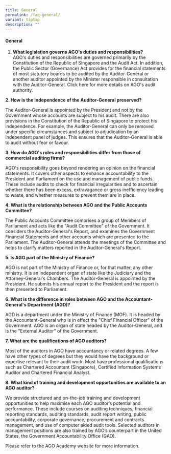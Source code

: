 ```yaml
---
title: General
permalink: /faq-general/
variant: tiptap
description: ""
---
```

<h4><strong>General</strong></h4><ol data-tight="true" class="tight"><li><p><strong>What legislation governs AGO's duties and responsibilities?</strong><br>AGO's duties and responsibilities are governed primarily by the Constitution of the Republic of Singapore and the Audit Act. In addition, the Public Sector (Governance) Act provides for the financial statements of most statutory boards to be audited by the Auditor-General or another auditor appointed by the Minister responsible in consultation with the Auditor-General. Click here for more details on AGO's audit authority.</p></li></ol><p><strong>2. How is the independence of the Auditor-General preserved?</strong></p><p>The Auditor-General is appointed by the President and not by the Government whose accounts are subject to his audit. There are also provisions in the Constitution of the Republic of Singapore to protect his independence. For example, the Auditor-General can only be removed under specific circumstances and subject to adjudication by an independent panel of judges. This ensures that the Auditor-General is able to audit without fear or favour.</p><p></p><p><strong>3. How do AGO's roles and responsibilities differ from those of commercial auditing firms?</strong></p><p>AGO's responsibility goes beyond rendering an opinion on the financial statements. It covers other aspects to enhance accountability to the President and Parliament on the use and management of public funds. These include audits to check for financial irregularities and to ascertain whether there has been excess, extravagance or gross inefficiency leading to waste, and whether measures to prevent them are in place.</p><p></p><p><strong>4. What is the relationship between AGO and the Public Accounts Committee?</strong></p><p>The Public Accounts Committee comprises a group of Members of Parliament and acts like the "Audit Committee" of the Government. It considers the Auditor-General's Report, and examines the Government Financial Statements and other accounts which are presented to the Parliament. The Auditor-General attends the meetings of the Committee and helps to clarify matters reported in the Auditor-General's Report.</p><p></p><p><strong>5. Is AGO part of the Ministry of Finance?</strong></p><p>AGO is not part of the Ministry of Finance or, for that matter, any other ministry. It is an independent organ of state like the Judiciary and the Attorney-General's Chambers. The Auditor-General is appointed by the President. He submits his annual report to the President and the report is then presented to Parliament.</p><p></p><p><strong>6. What is the difference in roles between AGO and the Accountant-General's Department (AGD)?</strong></p><p>AGD is a department under the Ministry of Finance (MOF). It is headed by the Accountant-General who is in effect the "Chief Financial Officer" of the Government. AGO is an organ of state headed by the Auditor-General, and is the "External Auditor" of the Government.</p><p><strong>7. What are the qualifications of AGO auditors?</strong></p><p>Most of the auditors in AGO have accountancy or related degrees. A few have other types of degrees but they would have the background or expertise relevant to their audit work. Most have professional qualifications such as Chartered Accountant (Singapore), Certified Information Systems Auditor and Chartered Financial Analyst.</p><p><strong>8. What kind of training and development opportunities are available to an AGO auditor?</strong></p><p>We provide structured and on-the-job training and development opportunities to help maximise each AGO auditor’s potential and performance. These include courses on auditing techniques, financial reporting standards, auditing standards, audit report writing, public accountability, corporate governance, procurement and contracts management, and use of computer aided audit tools. Selected auditors in management positions are also trained by AGO’s counterpart in the United States, the Government Accountability Office (GAO).</p><p>Please refer to the AGO Academy website for more information.</p>